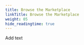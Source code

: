 ```yaml
---
title: Browse the Marketplace
linkTitle: Browse the Marketplace
weight: 05
hide_readingtime: true
---
```


Add text